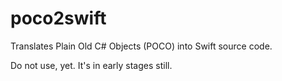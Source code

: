 # poco2swift
Translates Plain Old C# Objects (POCO) into Swift source code.

Do not use, yet. It's in early stages still.
